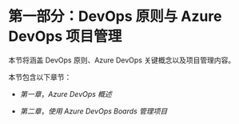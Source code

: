 # 第一部分：DevOps 原则与 Azure DevOps 项目管理

本节将涵盖 DevOps 原则、Azure DevOps 关键概念以及项目管理内容。

本节包含以下章节：

+   *第一章*，*Azure DevOps 概述*

+   *第二章*，*使用 Azure DevOps Boards 管理项目*
